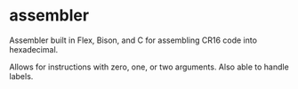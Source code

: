 # assembler
Assembler built in Flex, Bison, and C for assembling CR16 code into hexadecimal. 

Allows for instructions with zero, one, or two arguments. Also able to handle labels.
